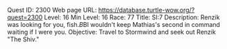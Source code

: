 Quest ID: 2300
Web page URL: https://database.turtle-wow.org/?quest=2300
Level: 16
Min Level: 16
Race: 77
Title: SI:7
Description: Renzik was looking for you, fish.$B$BI wouldn't keep Mathias's second in command waiting if I were you.
Objective: Travel to Stormwind and seek out Renzik "The Shiv."
